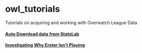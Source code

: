 # owl_tutorials
Tutorials on acquiring and working with Overwatch League Data


#### [Auto Download data from StatsLab](getting_data/)

#### [Investigating Why Erster Isn't Playing](erster/)